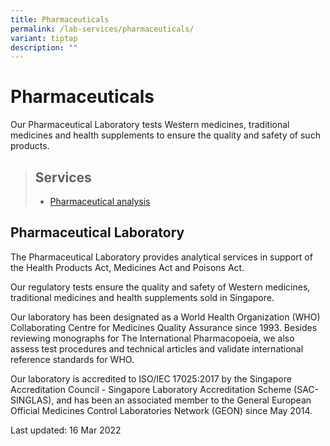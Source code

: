 ```yaml
---
title: Pharmaceuticals
permalink: /lab-services/pharmaceuticals/
variant: tiptap
description: ""
---
```

<h1><strong>Pharmaceuticals</strong></h1><p>Our Pharmaceutical Laboratory tests Western medicines, traditional medicines and health supplements to ensure the quality and safety of such products.</p><blockquote><h2><strong>Services</strong></h2><ul data-tight="true" class="tight"><li><p><a href="https://www.hsa.gov.sg/about-us/applied-sciences/pharmaceuticals/analysis" rel="noopener noreferrer nofollow" target="_blank">Pharmaceutical analysis</a></p></li></ul></blockquote><h2><strong>Pharmaceutical Laboratory</strong></h2><p>The Pharmaceutical Laboratory provides analytical services in support of the Health Products Act, Medicines Act and Poisons Act.</p><p>Our regulatory tests ensure the quality and safety of Western medicines, traditional medicines and health supplements sold in Singapore.</p><p>Our laboratory has been designated as a World Health Organization (WHO) Collaborating Centre for Medicines Quality Assurance since 1993. Besides reviewing monographs for The International Pharmacopoeia, we also assess test procedures and technical articles and validate international reference standards for WHO.</p><p>Our laboratory is accredited to ISO/IEC 17025:2017 by the Singapore Accreditation Council - Singapore Laboratory Accreditation Scheme (SAC-SINGLAS), and has been an associated member to the General European Official Medicines Control Laboratories Network (GEON) since May 2014.</p><p>Last updated: 16 Mar 2022</p>